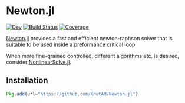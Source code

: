 # Newton.jl

<!-- [![Stable](https://img.shields.io/badge/docs-stable-blue.svg)](https://KnutAM.github.io/Newton.jl/stable) -->
[![Dev](https://img.shields.io/badge/docs-dev-blue.svg)](https://KnutAM.github.io/Newton.jl/dev)
[![Build Status](https://github.com/KnutAM/Newton.jl/workflows/CI/badge.svg)](https://github.com/KnutAM/Newton.jl/actions)
[![Coverage](https://codecov.io/gh/KnutAM/Newton.jl/branch/main/graph/badge.svg?token=9JRHlQ6meT)](https://codecov.io/gh/KnutAM/Newton.jl)

[Newton.jl](https://github.com/KnutAM/Newton.jl) provides a fast and efficient newton-raphson 
solver that is suitable to be used inside a preformance critical loop. 

When more fine-grained controlled, different algorithms etc. is desired, 
consider [NonlinearSolve.jl](https://docs.sciml.ai/NonlinearSolve/stable/). 

## Installation
```julia
Pkg.add(url="https://github.com/KnutAM/Newton.jl")
```
